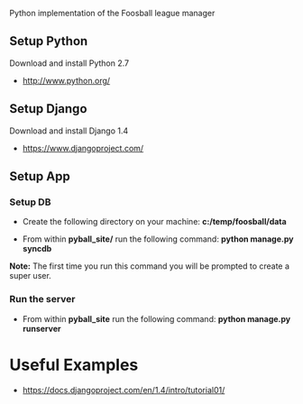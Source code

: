 Python implementation of the Foosball league manager

## Setup Python
Download and install Python 2.7

* http://www.python.org/

## Setup Django
Download and install Django 1.4

* https://www.djangoproject.com/

## Setup App

### Setup DB

* Create the following directory on your machine: **c:/temp/foosball/data**

* From within **pyball_site/** run the following command: **python manage.py syncdb**

**Note:** The first time you run this command you will be prompted to create a super user.

### Run the server

* From within **pyball_site** run the following command: **python manage.py runserver**

# Useful Examples

* https://docs.djangoproject.com/en/1.4/intro/tutorial01/